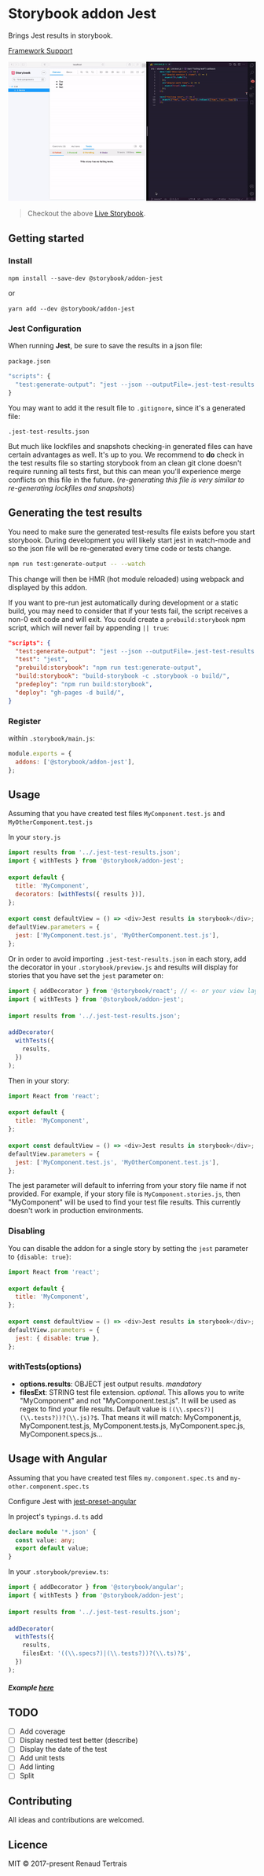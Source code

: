 # Storybook addon Jest

Brings Jest results in storybook.

[Framework Support](https://github.com/storybookjs/storybook/blob/master/ADDONS_SUPPORT.md)

[![Storybook Jest Addon Demo](https://raw.githubusercontent.com/storybookjs/storybook/next/addons/jest/docs/storybook-addon-jest.gif)](http://storybooks-official.netlify.com/?selectedKind=Addons%7Cjest&selectedStory=withTests&full=0&addons=1&stories=1&panelRight=0&addonPanel=storybook%2Ftests%2Fpanel)

> Checkout the above [Live Storybook](http://storybooks-official.netlify.com/?selectedKind=Addons%7Cjest&selectedStory=withTests&full=0&addons=1&stories=1&panelRight=0&addonPanel=storybook%2Ftests%2Fpanel).

## Getting started

### Install

`npm install --save-dev @storybook/addon-jest`

or

`yarn add --dev @storybook/addon-jest`

### Jest Configuration

When running **Jest**, be sure to save the results in a json file:

`package.json`

```js
"scripts": {
  "test:generate-output": "jest --json --outputFile=.jest-test-results.json"
}
```

You may want to add it the result file to `.gitignore`, since it's a generated file:

```
.jest-test-results.json
```

But much like lockfiles and snapshots checking-in generated files can have certain advantages as well. It's up to you.
We recommend to **do** check in the test results file so starting storybook from an clean git clone doesn't require running all tests first,
but this can mean you'll experience merge conflicts on this file in the future. (_re-generating this file is very similar to re-generating lockfiles and snapshots_)

## Generating the test results

You need to make sure the generated test-results file exists before you start storybook.
During development you will likely start jest in watch-mode
and so the json file will be re-generated every time code or tests change.

```sh
npm run test:generate-output -- --watch
```

This change will then be HMR (hot module reloaded) using webpack and displayed by this addon.

If you want to pre-run jest automatically during development or a static build,
you may need to consider that if your tests fail, the script receives a non-0 exit code and will exit.
You could create a `prebuild:storybook` npm script, which will never fail by appending `|| true`:

```json
"scripts": {
  "test:generate-output": "jest --json --outputFile=.jest-test-results.json || true",
  "test": "jest",
  "prebuild:storybook": "npm run test:generate-output",
  "build:storybook": "build-storybook -c .storybook -o build/",
  "predeploy": "npm run build:storybook",
  "deploy": "gh-pages -d build/",
}
```

### Register

within `.storybook/main.js`:

```js
module.exports = {
  addons: ['@storybook/addon-jest'],
};
```

## Usage

Assuming that you have created test files `MyComponent.test.js` and `MyOtherComponent.test.js`

In your `story.js`

```js
import results from '../.jest-test-results.json';
import { withTests } from '@storybook/addon-jest';

export default {
  title: 'MyComponent',
  decorators: [withTests({ results })],
};

export const defaultView = () => <div>Jest results in storybook</div>;
defaultView.parameters = {
  jest: ['MyComponent.test.js', 'MyOtherComponent.test.js'],
};
```

Or in order to avoid importing `.jest-test-results.json` in each story, add the decorator in your `.storybook/preview.js` and results will display for stories that you have set the `jest` parameter on:

```js
import { addDecorator } from '@storybook/react'; // <- or your view layer
import { withTests } from '@storybook/addon-jest';

import results from '../.jest-test-results.json';

addDecorator(
  withTests({
    results,
  })
);
```

Then in your story:

```js
import React from 'react';

export default {
  title: 'MyComponent',
};

export const defaultView = () => <div>Jest results in storybook</div>;
defaultView.parameters = {
  jest: ['MyComponent.test.js', 'MyOtherComponent.test.js'],
};
```

The jest parameter will default to inferring from your story file name if not provided. For example, if your story file is `MyComponent.stories.js`,
then "MyComponent" will be used to find your test file results. This currently doesn't work in production environments.

### Disabling

You can disable the addon for a single story by setting the `jest` parameter to `{disable: true}`:

```js
import React from 'react';

export default {
  title: 'MyComponent',
};

export const defaultView = () => <div>Jest results in storybook</div>;
defaultView.parameters = {
  jest: { disable: true },
};
```

### withTests(options)

- **options.results**: OBJECT jest output results. _mandatory_
- **filesExt**: STRING test file extension. _optional_. This allows you to write "MyComponent" and not "MyComponent.test.js". It will be used as regex to find your file results. Default value is `((\\.specs?)|(\\.tests?))?(\\.js)?$`. That means it will match: MyComponent.js, MyComponent.test.js, MyComponent.tests.js, MyComponent.spec.js, MyComponent.specs.js...

## Usage with Angular

Assuming that you have created test files `my.component.spec.ts` and `my-other.component.spec.ts`

Configure Jest with [jest-preset-angular](https://www.npmjs.com/package/jest-preset-angular)

In project's `typings.d.ts` add

```ts
declare module '*.json' {
  const value: any;
  export default value;
}
```

In your `.storybook/preview.ts`:

```ts
import { addDecorator } from '@storybook/angular';
import { withTests } from '@storybook/addon-jest';

import results from '../.jest-test-results.json';

addDecorator(
  withTests({
    results,
    filesExt: '((\\.specs?)|(\\.tests?))?(\\.ts)?$',
  })
);
```

##### Example [here](https://github.com/storybookjs/storybook/tree/master/examples/angular-cli)

## TODO

- [ ] Add coverage
- [ ] Display nested test better (describe)
- [ ] Display the date of the test
- [ ] Add unit tests
- [ ] Add linting
- [ ] Split <TestPanel />

## Contributing

All ideas and contributions are welcomed.

## Licence

MIT © 2017-present Renaud Tertrais
